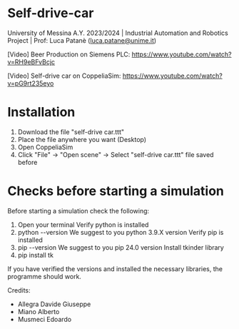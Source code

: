 # Self-drive-car
University of Messina A.Y. 2023/2024 | Industrial Automation and Robotics Project | Prof: Luca Patanè (luca.patane@unime.it)

[Video] Beer Production on Siemens PLC: https://www.youtube.com/watch?v=RH9eBFvBcjc

[Video] Self-drive car on CoppeliaSim: https://www.youtube.com/watch?v=pG9rt235eyo

# Installation
1. Download the file "self-drive car.ttt"
2. Place the file anywhere you want (Desktop)
3. Open CoppeliaSim
4. Click "File" -> "Open scene" -> Select "self-drive car.ttt" file saved before

# Checks before starting a simulation
Before starting a simulation check the following:
1. Open your terminal
Verify python is installed
2. python --version
We suggest to you python 3.9.X version
Verify pip is installed
3. pip --version
We suggest to you pip 24.0 version
Install tkinder library
4. pip install tk

If you have verified the versions and installed the necessary libraries, the programme should work.

Credits:
- Allegra Davide Giuseppe
- Miano Alberto
- Musmeci Edoardo
